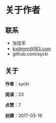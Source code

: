 # 关于作者

## 联系
- 张佳军
- kxdmmr@163.com
- github.com/sycki


关于
---

__作者__：sycki

__阅读__：23

__点赞__：7

__创建__：2017-03-19
